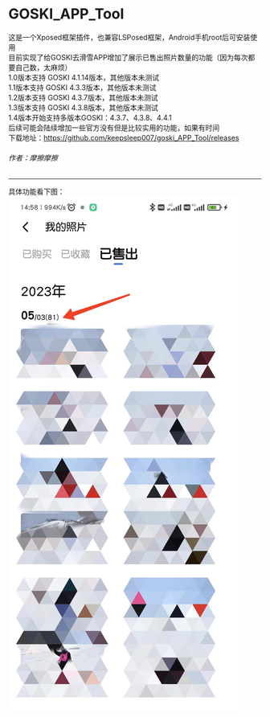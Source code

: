 # GOSKI_APP_Tool
这是一个Xposed框架插件，也兼容LSPosed框架，Android手机root后可安装使用  
目前实现了给GOSKI去滑雪APP增加了展示已售出照片数量的功能（因为每次都要自己数，太麻烦）  
1.0版本支持 GOSKI 4.1.14版本，其他版本未测试  
1.1版本支持 GOSKI 4.3.3版本，其他版本未测试  
1.2版本支持 GOSKI 4.3.7版本，其他版本未测试  
1.3版本支持 GOSKI 4.3.8版本，其他版本未测试  
1.4版本开始支持多版本GOSKI：4.3.7、4.3.8、4.4.1  
后续可能会陆续增加一些官方没有但是比较实用的功能，如果有时间  
下载地址：https://github.com/keepsleep007/goski_APP_Tool/releases
###### 作者：摩擦摩擦

---
具体功能看下图：
![示例](https://github.com/keepsleep007/goski_APP_Tool/blob/master/image1.jpg "示例")  
